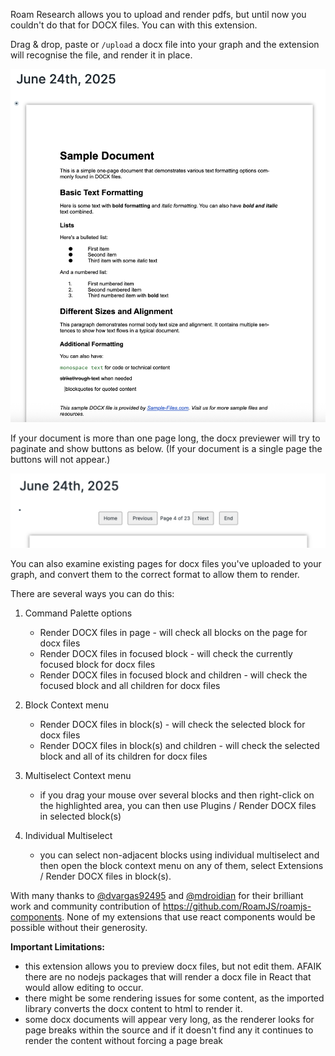 Roam Research allows you to upload and render pdfs, but until now you couldn't do that for DOCX files. You can with this extension.

Drag & drop, paste or `/upload` a docx file into your graph and the extension will recognise the file, and render it in place.

![Example docx](image.png)

If your document is more than one page long, the docx previewer will try to paginate and show buttons as below. (If your document is a single page the buttons will not appear.)

![Nav buttons](image-1.png)

You can also examine existing pages for docx files you've uploaded to your graph, and convert them to the correct format to allow them to render.

There are several ways you can do this:
1. Command Palette options
    - Render DOCX files in page - will check all blocks on the page for docx files
    - Render DOCX files in focused block - will check the currently focused block for docx files
    - Render DOCX files in focused block and children - will check the focused block and all children for docx files

2. Block Context menu
    - Render DOCX files in block(s) - will check the selected block for docx files
    - Render DOCX files in block(s) and children - will check the selected block and all of its children for docx files

3. Multiselect Context menu
    - if you drag your mouse over several blocks and then right-click on the highlighted area, you can then use Plugins / Render DOCX files in selected block(s)

4. Individual Multiselect
    - you can select non-adjacent blocks using individual multiselect and then open the block context menu on any of them, select Extensions / Render DOCX files in block(s).

With many thanks to [@dvargas92495](https://github.com/dvargas92495) and [@mdroidian](https://github.com/mdroidian) for their brilliant work and community contribution of https://github.com/RoamJS/roamjs-components. None of my extensions that use react components would be possible without their generosity.

**Important Limitations:**
- this extension allows you to preview docx files, but not edit them. AFAIK there are no nodejs packages that will render a docx file in React that would allow editing to occur.
- there might be some rendering issues for some content, as the imported library converts the docx content to html to render it.
- some docx documents will appear very long, as the renderer looks for page breaks within the source and if it doesn't find any it continues to render the content without forcing a page break